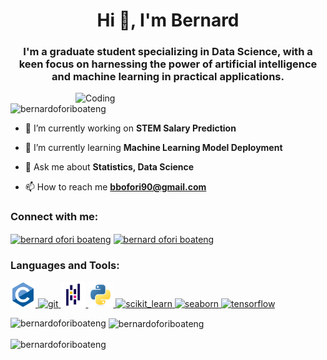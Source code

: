 <h1 align="center">Hi 👋, I'm Bernard</h1>
<h3 align="center">I'm a graduate student specializing in Data Science, with a keen focus on harnessing the power of artificial intelligence and machine learning in practical applications.</h3>
<img align="right" alt="Coding" width="400" src="https://media.tenor.com/qJ5evVs-_uUAAAAC/coding.gif">


<p align="left"> <img src="https://komarev.com/ghpvc/?username=bernardoforiboateng&label=Profile%20views&color=0e75b6&style=flat" alt="bernardoforiboateng" /> </p>

- 🔭 I’m currently working on **STEM Salary Prediction**

- 🌱 I’m currently learning **Machine Learning Model Deployment**

- 💬 Ask me about **Statistics, Data Science**

- 📫 How to reach me **bbofori90@gmail.com**

<h3 align="left">Connect with me:</h3>
<p align="left">
<a href="https://linkedin.com/in/bernard ofori boateng" target="blank"><img align="center" src="https://raw.githubusercontent.com/rahuldkjain/github-profile-readme-generator/master/src/images/icons/Social/linked-in-alt.svg" alt="bernard ofori boateng" height="30" width="40" /></a>
<a href="https://kaggle.com/bernard ofori boateng" target="blank"><img align="center" src="https://raw.githubusercontent.com/rahuldkjain/github-profile-readme-generator/master/src/images/icons/Social/kaggle.svg" alt="bernard ofori boateng" height="30" width="40" /></a>
</p>

<h3 align="left">Languages and Tools:</h3>
<p align="left"> <a href="https://www.cprogramming.com/" target="_blank" rel="noreferrer"> <img src="https://raw.githubusercontent.com/devicons/devicon/master/icons/c/c-original.svg" alt="c" width="40" height="40"/> </a> <a href="https://git-scm.com/" target="_blank" rel="noreferrer"> <img src="https://www.vectorlogo.zone/logos/git-scm/git-scm-icon.svg" alt="git" width="40" height="40"/> </a> <a href="https://pandas.pydata.org/" target="_blank" rel="noreferrer"> <img src="https://raw.githubusercontent.com/devicons/devicon/2ae2a900d2f041da66e950e4d48052658d850630/icons/pandas/pandas-original.svg" alt="pandas" width="40" height="40"/> </a> <a href="https://www.python.org" target="_blank" rel="noreferrer"> <img src="https://raw.githubusercontent.com/devicons/devicon/master/icons/python/python-original.svg" alt="python" width="40" height="40"/> </a> <a href="https://scikit-learn.org/" target="_blank" rel="noreferrer"> <img src="https://upload.wikimedia.org/wikipedia/commons/0/05/Scikit_learn_logo_small.svg" alt="scikit_learn" width="40" height="40"/> </a> <a href="https://seaborn.pydata.org/" target="_blank" rel="noreferrer"> <img src="https://seaborn.pydata.org/_images/logo-mark-lightbg.svg" alt="seaborn" width="40" height="40"/> </a> <a href="https://www.tensorflow.org" target="_blank" rel="noreferrer"> <img src="https://www.vectorlogo.zone/logos/tensorflow/tensorflow-icon.svg" alt="tensorflow" width="40" height="40"/> </a> </p>

<p><img align="left" src="https://github-readme-stats.vercel.app/api/top-langs?username=bernardoforiboateng&show_icons=true&locale=en&layout=compact" alt="bernardoforiboateng" /></p>

<p>&nbsp;<img align="center" src="https://github-readme-stats.vercel.app/api?username=bernardoforiboateng&show_icons=true&locale=en" alt="bernardoforiboateng" /></p>

<p><img align="center" src="https://github-readme-streak-stats.herokuapp.com/?user=bernardoforiboateng&" alt="bernardoforiboateng" /></p>
